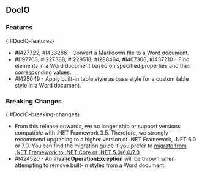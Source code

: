 ## DocIO

### Features
{:#DocIO-features}

* \#I427722, \#I433286 - Convert a Markdown file to a Word document.
* \#I197763, \#I227388, \#I229518, \#I298464, \#I407308, \#I437210 - Find elements in a Word document based on specified properties and their corresponding values.
* \#I425049 - Apply built-in table style as base style for a custom table style in a Word document.

### Breaking Changes
{:#DocIO-breaking-changes}

* From this release onwards, we no longer ship or support versions compatible with .NET Framework 3.5. Therefore, we strongly recommend upgrading to a higher version of .NET Framework, .NET 6.0 or 7.0. You can find the migration guide if you prefer to [migrate from .NET Framework to .NET Core or .NET 5.0/6.0/7.0](https://help.syncfusion.com/file-formats/docio/faqs/migrate-from-net-framework-to-net-core)
* \#I424520 - An **InvalidOperationException** will be thrown when attempting to remove built-in styles from a Word document.